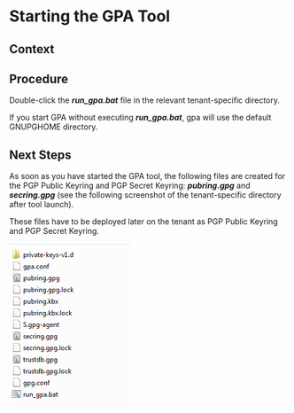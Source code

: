 <!-- loioa3e8e13e0fe64d7890c7182bc63329d5 -->

# Starting the GPA Tool



## Context



## Procedure

Double-click the ***run\_gpa.bat*** file in the relevant tenant-specific directory.

If you start GPA without executing ***run\_gpa.bat***, gpa will use the default GNUPGHOME directory.



## Next Steps

As soon as you have started the GPA tool, the following files are created for the PGP Public Keyring and PGP Secret Keyring: ***pubring.gpg*** and ***secring.gpg*** \(see the following screenshot of the tenant-specific directory after tool launch\).

These files have to be deployed later on the tenant as PGP Public Keyring and PGP Secret Keyring.

![](images/PGP_GPG4WIN_3_0ec49c0.png)

